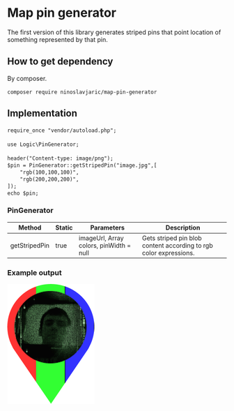 # Map pin generator

The first version of this library generates striped pins that point location of something represented by that pin.

## How to get dependency

By composer.
```
composer require ninoslavjaric/map-pin-generator
```
## Implementation

```
require_once "vendor/autoload.php";

use Logic\PinGenerator;

header("Content-type: image/png");
$pin = PinGenerator::getStripedPin("image.jpg",[
    "rgb(100,100,100)",
    "rgb(200,200,200)",
]);
echo $pin;
```

### PinGenerator
| Method        | Static | Parameters | Description |
| ------        | ------ | ---------- | ----------  |
| getStripedPin | true   | imageUrl, Array colors, pinWidth = null | Gets striped pin blob content according to rgb color expressions. |

### Example output
![alt tag](https://raw.githubusercontent.com/ninoslavjaric/map-pin-generator/master/src/Resources/example.png)
